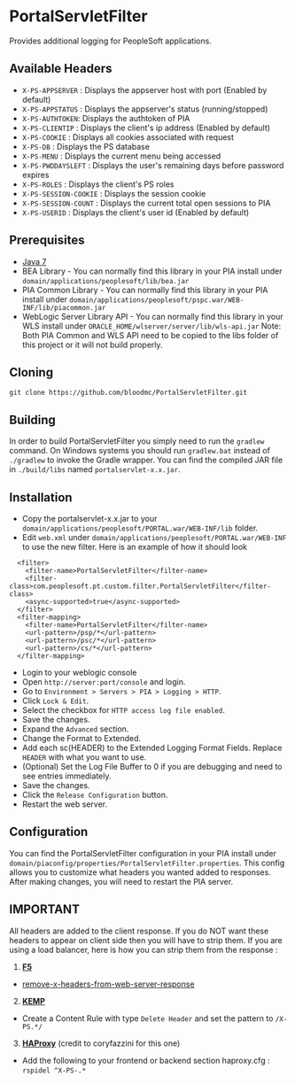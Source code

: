 # PortalServletFilter
Provides additional logging for PeopleSoft applications.

## Available Headers
* `X-PS-APPSERVER` : Displays the appserver host with port (Enabled by default)
* `X-PS-APPSTATUS` : Displays the appserver's status (running/stopped)
* `X-PS-AUTHTOKEN`: Displays the authtoken of PIA
* `X-PS-CLIENTIP` : Displays the client's ip address (Enabled by default)
* `X-PS-COOKIE` : Displays all cookies associated with request
* `X-PS-DB` : Displays the PS database
* `X-PS-MENU` : Displays the current menu being accessed
* `X-PS-PWDDAYSLEFT` : Displays the user's remaining days before password expires
* `X-PS-ROLES` : Displays the client's PS roles
* `X-PS-SESSION-COOKIE` : Displays the session cookie
* `X-PS-SESSION-COUNT` : Displays the current total open sessions to PIA
* `X-PS-USERID` : Displays the client's user id (Enabled by default)

## Prerequisites
* [Java 7]
* BEA Library - You can normally find this library in your PIA install under `domain/applications/peoplesoft/lib/bea.jar`
* PIA Common Library - You can normally find this library in your PIA install under `domain/applications/peoplesoft/pspc.war/WEB-INF/lib/piacommon.jar`
* WebLogic Server Library API - You can normally find this library in your WLS install under `ORACLE_HOME/wlserver/server/lib/wls-api.jar`
Note: Both PIA Common and WLS API need to be copied to the libs folder of this project or it will not build properly.

## Cloning

`git clone https://github.com/bloodmc/PortalServletFilter.git`

## Building
In order to build PortalServletFilter you simply need to run the `gradlew` command. On Windows systems you should run `gradlew.bat` instead of `./gradlew` to invoke the Gradle wrapper. You can find the compiled JAR file in `./build/libs` named `portalservlet-x.x.jar`.

## Installation
* Copy the portalservlet-x.x.jar to your `domain/applications/peoplesoft/PORTAL.war/WEB-INF/lib` folder.
* Edit `web.xml` under `domain/applications/peoplesoft/PORTAL.war/WEB-INF` to use the new filter.
Here is an example of how it should look
```
  <filter>
    <filter-name>PortalServletFilter</filter-name>
    <filter-class>com.peoplesoft.pt.custom.filter.PortalServletFilter</filter-class>
    <async-supported>true</async-supported>
  </filter>
  <filter-mapping>
    <filter-name>PortalServletFilter</filter-name>
    <url-pattern>/psp/*</url-pattern>
    <url-pattern>/psc/*</url-pattern>
    <url-pattern>/cs/*</url-pattern>
  </filter-mapping>
```
* Login to your weblogic console
* Open `http://server:port/console` and login.
* Go to `Environment > Servers > PIA > Logging > HTTP`.
* Click `Lock & Edit`.
* Select the checkbox for `HTTP access log file enabled`.
* Save the changes.
* Expand the `Advanced` section.
* Change the Format to Extended.
* Add each sc(HEADER) to the Extended Logging Format Fields. Replace `HEADER` with what you want to use.
* (Optional) Set the Log File Buffer to 0 if you are debugging and need to see entries immediately.
* Save the changes.
* Click the `Release Configuration` button.
* Restart the web server.

## Configuration
You can find the PortalServletFilter configuration in your PIA install under `domain/piaconfig/properties/PortalServletFilter.properties`.
This config allows you to customize what headers you wanted added to responses. After making changes, you will need to restart the PIA server.

## IMPORTANT
All headers are added to the client response. If you do NOT want these headers to appear on client side then you will have to strip them. 
If you are using a load balancer, here is how you can strip them from the response : 

1. **[F5]**
* [remove-x-headers-from-web-server-response](https://devcentral.f5.com/codeshare/remove-x-headers-from-web-server-response)

2. **[KEMP]**
* Create a Content Rule with type `Delete Header` and set the pattern to `/X-PS.*/`

3. **[HAProxy]** (credit to coryfazzini for this one)
* Add the following to your frontend or backend section haproxy.cfg : `rspidel ^X-PS-.*`

[Java 7]: http://java.oracle.com
[F5]: https://f5.com/glossary/load-balancer
[KEMP]: https://kemptechnologies.com/load-balancer/
[HAProxy]: https://www.haproxy.org/